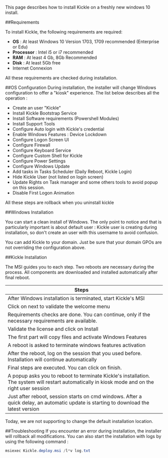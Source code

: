 <!--
    Page : Beta/Installer
    Author : Alexis CONIA
    Latest Update : 30/05/2018
    Confidential : No
	Partner : No
	Public : Yes
    Version : 1.0
-->

This page describes how to install Kickle on a freshly new windows 10 install.

##Requirements

To install Kickle, the following requirements are required:

* **OS** : At least Windows 10 Version 1703, 1709 recommended (Enterprise or Edu)
* **Processor** : Intel i5 or i7 recommended
* **RAM** : At least 4 Gb, 8Gb Recommended
* **Disk** : At least 5Gb free
* Internet Connexion

All these requirements are checked during installation.

##OS Configuration
During installation, the installer will change Windows configuration to offer a "kiosk" experience.
The list below describes all the operation :

* Create an user "Kickle"
* Install Kickle Bootstrap Service
* Install Software requirements (Powershell Modules)
* Install Support Tools
* Configure Auto login with Kickle's credential
* Enable Windows Features : Device Lockdown
* Configure Logon Screen UI
* Configure Firewall
* Configure Keyboard Service
* Configure Custom Shell for Kickle
* Configure Power Settings
* Configure Windows Update
* Add tasks in Tasks Scheduler (Daily Reboot, Kickle Login)
* Hide Kickle User (not listed on login screen)
* Update Rights on Task manager and some others tools to avoid popup on this session.
* Disable First Logon Animation

All these steps are rollback when you uninstall kickle

##Windows Installation

You can start a clean install of Windows. 
The only point to notice and that is particularly important is about default user : Kickle user is creating during installation, so don't create an user with this username to avoid confusion.

You can add Kickle to your domain. Just be sure that your domain GPOs are not overriding the configuration above.

##Kickle Installation

The MSI guides you to each step. Two reboots are necessary during the process.
All components are downloaded and installed automatically after final reboot.

|Steps   |   |
|---|---|
|After Windows installation is terminated, start Kickle's MSI   |   |
|Click on next to validate the welcome menu   |   |
|Requirements checks are done. You can continue, only if the necessary requirements are available.    |   |
|Validate the license and click on Install  |   |
|The first part will copy files and activate Windows Features  |   |
|A reboot is asked to terminate windows features activation |   |
|After the reboot, log on the session that you used before. Installation will continue automatically |   |
|Final steps are executed. You can click on finish. |   |
|A popup asks you to reboot to terminate Kickle's installation. The system will restart automatically in kiosk mode and on the right user session |   |
|Just after reboot, session starts on cmd windows. After a quick delay, an automatic update is starting to download the latest version |   |

Today, we are not supporting to change the default installation location.

##Troubleshooting
If you encounter an error during installation, the installer will rollback all modifications.
You can also start the installation with logs by using the following command :

``` powershell
msiexec Kickle.deploy.msi /l*v log.txt
```